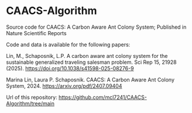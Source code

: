 # CAACS-Algorithm

Source code for CAACS: A Carbon Aware Ant Colony System; Published in Nature Scientific Reports

Code and data is available for the following papers:

Lin, M., Schaposnik, L.P. A carbon aware ant colony system for the sustainable generalized traveling salesman problem. Sci Rep 15, 21928 (2025). https://doi.org/10.1038/s41598-025-08276-9

Marina Lin, Laura P. Schaposnik. CAACS: A Carbon Aware Ant Colony System, 2024. https://arxiv.org/pdf/2407.09404

Url of this repository: https://github.com/mcl7241/CAACS-Algorithm/tree/main


